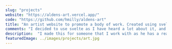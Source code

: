 ```yaml
---
slug: "projects"
website: "https://aldens-art.vercel.app/"
code: "https://github.com/hmilly/aldens-art"
title: "An artist website to promote a body of work. Created using svelte"
comments: "I decided to use svelte as I have heard a lot about it, and thought it would be a great opportunity for me to learn something new. For the css I used grid and flexbox."
description:  "I made this for someone that I work with as he has a real passion for art, and discussed the desire to make a website to display it. I'd later like to improve the login page for the site owner."
featuredImage: ../images/projects/art.jpg
---
```

